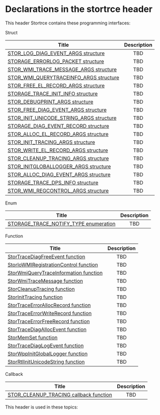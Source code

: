 # Declarations in the stortrce header
This header Stortrce contains these programming interfaces:

Struct

| Title        | Description    |
| ------------- |:-------------:|
| [STOR_LOG_DIAG_EVENT_ARGS structure](ns-stortrce--stor-log-diag-event-args.md) | TBD |
| [STORAGE_ERRORLOG_PACKET structure](ns-stortrce--storage-errorlog-packet.md) | TBD |
| [STOR_WMI_TRACE_MESSAGE_ARGS structure](ns-stortrce--stor-wmi-trace-message-args.md) | TBD |
| [STOR_WMI_QUERYTRACEINFO_ARGS structure](ns-stortrce--stor-wmi-querytraceinfo-args.md) | TBD |
| [STOR_FREE_EL_RECORD_ARGS structure](ns-stortrce--stor-free-el-record-args.md) | TBD |
| [STORAGE_TRACE_INIT_INFO structure](ns-stortrce--storage-trace-init-info.md) | TBD |
| [STOR_DEBUGPRINT_ARGS structure](ns-stortrce--stor-debugprint-args.md) | TBD |
| [STOR_FREE_DIAG_EVENT_ARGS structure](ns-stortrce--stor-free-diag-event-args.md) | TBD |
| [STOR_INIT_UNICODE_STRING_ARGS structure](ns-stortrce--stor-init-unicode-string-args.md) | TBD |
| [STORAGE_DIAG_EVENT_RECORD structure](ns-stortrce--storage-diag-event-record.md) | TBD |
| [STOR_ALLOC_EL_RECORD_ARGS structure](ns-stortrce--stor-alloc-el-record-args.md) | TBD |
| [STOR_INIT_TRACING_ARGS structure](ns-stortrce--stor-init-tracing-args.md) | TBD |
| [STOR_WRITE_EL_RECORD_ARGS structure](ns-stortrce--stor-write-el-record-args.md) | TBD |
| [STOR_CLEANUP_TRACING_ARGS structure](ns-stortrce--stor-cleanup-tracing-args.md) | TBD |
| [STOR_INITGLOBALLOGGER_ARGS structure](ns-stortrce--stor-initgloballogger-args.md) | TBD |
| [STOR_ALLOC_DIAG_EVENT_ARGS structure](ns-stortrce--stor-alloc-diag-event-args.md) | TBD |
| [STORAGE_TRACE_DPS_INFO structure](ns-stortrce--storage-trace-dps-info.md) | TBD |
| [STOR_WMI_REGCONTROL_ARGS structure](ns-stortrce--stor-wmi-regcontrol-args.md) | TBD |
Enum

| Title        | Description    |
| ------------- |:-------------:|
| [STORAGE_TRACE_NOTIFY_TYPE enumeration](ne-stortrce--storage-trace-notify-type.md) | TBD |
Function

| Title        | Description    |
| ------------- |:-------------:|
| [StorTraceDiagFreeEvent function](nf-stortrce-stortracediagfreeevent.md) | TBD |
| [StorIoWMIRegistrationControl function](nf-stortrce-storiowmiregistrationcontrol.md) | TBD |
| [StorWmiQueryTraceInformation function](nf-stortrce-storwmiquerytraceinformation.md) | TBD |
| [StorWmiTraceMessage function](nf-stortrce-storwmitracemessage.md) | TBD |
| [StorCleanupTracing function](nf-stortrce-storcleanuptracing.md) | TBD |
| [StorInitTracing function](nf-stortrce-storinittracing.md) | TBD |
| [StorTraceErrorAllocRecord function](nf-stortrce-stortraceerrorallocrecord.md) | TBD |
| [StorTraceErrorWriteRecord function](nf-stortrce-stortraceerrorwriterecord.md) | TBD |
| [StorTraceErrorFreeRecord function](nf-stortrce-stortraceerrorfreerecord.md) | TBD |
| [StorTraceDiagAllocEvent function](nf-stortrce-stortracediagallocevent.md) | TBD |
| [StorMemSet function](nf-stortrce-stormemset.md) | TBD |
| [StorTraceDiagLogEvent function](nf-stortrce-stortracediaglogevent.md) | TBD |
| [StorWppInitGlobalLogger function](nf-stortrce-storwppinitgloballogger.md) | TBD |
| [StorRtlInitUnicodeString function](nf-stortrce-storrtlinitunicodestring.md) | TBD |
Callback

| Title        | Description    |
| ------------- |:-------------:|
| [STOR_CLEANUP_TRACING callback function](nc-stortrce-stor-cleanup-tracing.md) | TBD |

This header is used in these topics:

